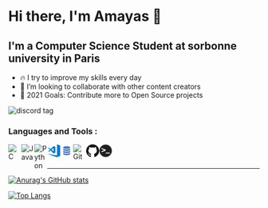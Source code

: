 # Hi there, I'm Amayas 👋

## I'm a Computer Science Student at sorbonne university in Paris

- 🔥 I try to improve my skills every day
- 🌱 I’m looking to collaborate with other content creators
- 🥅 2021 Goals: Contribute more to Open Source projects

<img alt="discord tag" src='https://discord.c99.nl/widget/theme-2/640319226061520908.png' />

### Languages and Tools :

<img align="left" alt="C" width="26px" src="https://img.icons8.com/color/452/c-programming.png" />
<img align="left" alt="Java" width="26px" src="https://logoeps.com/wp-content/uploads/2011/06/java-logo-vector.png" />
<img align="left" alt="Python" width="26px" src="https://cdn.worldvectorlogo.com/logos/python-5.svg" />
<img align="left" width="26px" src="https://raw.githubusercontent.com/github/explore/80688e429a7d4ef2fca1e82350fe8e3517d3494d/topics/visual-studio-code/visual-studio-code.png" />
<img align="left" alt="SQL" width="26px" src="https://raw.githubusercontent.com/github/explore/80688e429a7d4ef2fca1e82350fe8e3517d3494d/topics/sql/sql.png" />
<img align="left" alt="Git" width="26px" src="https://git-scm.com/images/logos/downloads/Git-Icon-1788C.png" />
<img align="left" alt="GitHub" width="26px" src="https://raw.githubusercontent.com/github/explore/78df643247d429f6cc873026c0622819ad797942/topics/github/github.png" />
<img align="left" alt="Terminal" width="26px" src="https://raw.githubusercontent.com/github/explore/80688e429a7d4ef2fca1e82350fe8e3517d3494d/topics/terminal/terminal.png" />

</br>
</br>

---

[![Anurag's GitHub stats](https://github-readme-stats.vercel.app/api?username=Amayas29&count_private=true&show_icons=true&theme=nord&custom_title=Amayas's+GitHub+Stats&include_all_commits)](https://github.com/anuraghazra/github-readme-stats)


[![Top Langs](https://github-readme-stats.vercel.app/api/top-langs/?username=Amayas29&show_icons=true&theme=nord&layout=compact&langs_count=10)](https://github.com/anuraghazra/github-readme-stats)
